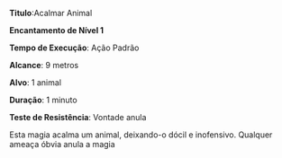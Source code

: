 **Titulo**:Acalmar Animal

**Encantamento de Nível 1**

**Tempo de Execução**: Ação Padrão

**Alcance**: 9 metros

**Alvo**: 1 animal

**Duração**: 1 minuto

**Teste de Resistência**: Vontade anula

Esta magia acalma um animal, deixando-o dócil e inofensivo. Qualquer ameaça óbvia anula a magia
